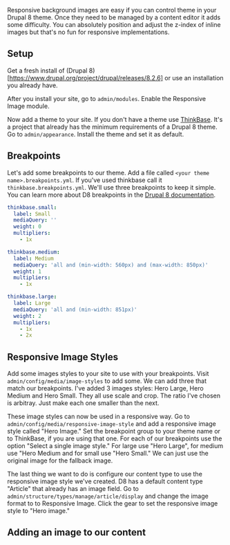 Responsive background images are easy if you can control theme in your Drupal 8 theme. Once they need to be managed by a content editor it adds some difficulty. You can absolutely position and adjust the z-index of inline images but that's no fun for responsive implementations. 

## Setup

Get a fresh install of (Drupal 8)[https://www.drupal.org/project/drupal/releases/8.2.6] or use an installation you already have. 

After you install your site, go to `admin/modules`. Enable the Responsive Image module.

Now add a theme to your site. If you don't have a theme use [ThinkBase](https://github.com/thinkshout/thinkbase). It's a project that already has the minimum requirements of a Drupal 8 theme. Go to `admin/appearance`. Install the theme and set it as default.

## Breakpoints
Let's add some breakpoints to our theme. Add a file called `<your theme name>.breakpoints.yml`. If you've used thinkbase call it `thinkbase.breakpoints.yml`. We'll use three breakpoints to keep it simple. You can learn more about D8 breakpoints in the [Drupal 8 documentation](https://www.drupal.org/docs/8/theming-drupal-8/working-with-breakpoints-in-drupal-8).

```yaml
thinkbase.small:
  label: Small 
  mediaQuery: ''
  weight: 0
  multipliers:
    - 1x

thinkbase.medium:
  label: Medium
  mediaQuery: 'all and (min-width: 560px) and (max-width: 850px)'
  weight: 1
  multipliers:
    - 1x

thinkbase.large:
  label: Large
  mediaQuery: 'all and (min-width: 851px)'
  weight: 2
  multipliers:
    - 1x
    - 2x
```

## Responsive Image Styles
Add some images styles to your site to use with your breakpoints. Visit `admin/config/media/image-styles` to add some. We can add three that match our breakpoints. I've added 3 images styles: Hero Large, Hero Medium and Hero Small. They all use scale and crop. The ratio I've chosen is arbitray. Just make each one smaller than the next. 

These image styles can now be used in a responsive way. Go to `admin/config/media/responsive-image-style` and add a responsive image style called "Hero Image." Set the breakpoint group to your theme name or to ThinkBase, if you are using that one. For each of our breakpoints use the option "Select a single image style." For large use "Hero Large", for medium use "Hero Medium and for small use "Hero Small." We can just use the original image for the fallback image.

The last thing we want to do is configure our content type to use the responsive image style we've created. D8 has a default content type "Article" that already has an image field. Go to `admin/structure/types/manage/article/display` and change the image format to to Responsive Image. Click the gear to set the responsive image style to "Hero image."

## Adding an image to our content

